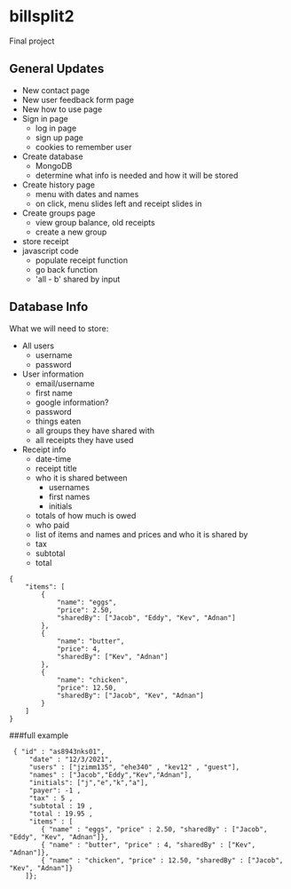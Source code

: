 # billsplit2
Final project
## General Updates
- New contact page
- New user feedback form page
- New how to use page
- Sign in page
  - log in page
  - sign up page
  - cookies to remember user
- Create database
  - MongoDB
  - determine what info is needed and how it will be stored
- Create history page
  - menu with dates and names
  - on click, menu slides left and receipt slides in
- Create groups page
  - view group balance, old receipts
  - create a new group
- store receipt
- javascript code
  - populate receipt function
  - go back function
  - 'all - b' shared by input

## Database Info
What we will need to store:
- All users
  - username
  - password
- User information
  - email/username
  - first name
  - google information?
  - password
  - things eaten
  - all groups they have shared with
  - all receipts they have used
- Receipt info
  - date-time
  - receipt title
  - who it is shared between
    - usernames
    - first names
    - initials
  - totals of how much is owed
  - who paid
  - list of items and names and prices and who it is shared by
  - tax
  - subtotal
  - total
 
```
{
	"items": [
	  	{
			"name": "eggs",
			"price": 2.50,
			"sharedBy": ["Jacob", "Eddy", "Kev", "Adnan"]
		},
		{
			"name": "butter",
			"price": 4,
			"sharedBy": ["Kev", "Adnan"]
		},
		{
			"name": "chicken",
			"price": 12.50,
			"sharedBy": ["Jacob", "Kev", "Adnan"]
		}
	]
}
```
###full example 
```
 { "id" : "as8943nks01",  
     "date" : "12/3/2021", 
     "users" : ["jzimm135", "ehe340" , "kev12" , "guest"],  
     "names" : ["Jacob","Eddy","Kev","Adnan"],  
     "initials": ["j","e","k","a"],  
     "payer": -1 , 
     "tax" : 5 ,  
     "subtotal : 19 , 
     "total : 19.95 , 
     "items" : [ 
        { "name" : "eggs", "price" : 2.50, "sharedBy" : ["Jacob", "Eddy", "Kev", "Adnan"]}, 
        { "name" : "butter", "price" : 4, "sharedBy" : ["Kev", "Adnan"]}, 
        { "name" : "chicken", "price" : 12.50, "sharedBy" : ["Jacob", "Kev", "Adnan"]} 
    ]};
```
